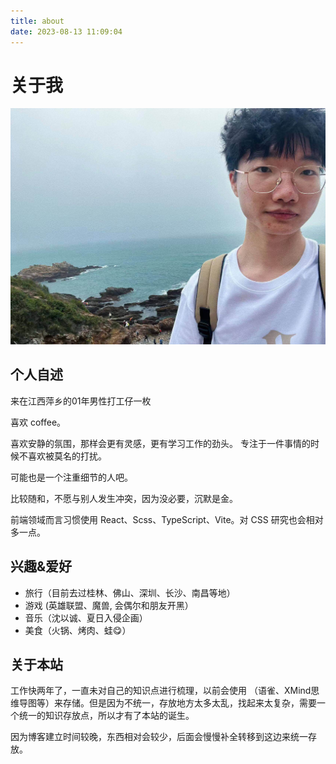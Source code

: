 ```yaml
---
title: about
date: 2023-08-13 11:09:04
---
```

# 关于我
![indexedDB](/assets/images/photos/天文台2.jpg)
## 个人自述

来在江西萍乡的01年男性打工仔一枚

喜欢 coffee。

喜欢安静的氛围，那样会更有灵感，更有学习工作的劲头。
专注于一件事情的时候不喜欢被莫名的打扰。

可能也是一个注重细节的人吧。

比较随和，不愿与别人发生冲突，因为没必要，沉默是金。

前端领域而言习惯使用 React、Scss、TypeScript、Vite。对 CSS 研究也会相对多一点。

## 兴趣&爱好

- 旅行（目前去过桂林、佛山、深圳、长沙、南昌等地）
- 游戏 (英雄联盟、魔兽, 会偶尔和朋友开黑）
- 音乐（沈以诚、夏日入侵企画）
- 美食（火锅、烤肉、蛙😋）
## 关于本站
工作快两年了，一直未对自己的知识点进行梳理，以前会使用 （语雀、XMind思维导图等）来存储。但是因为不统一，存放地方太多太乱，找起来太复杂，需要一个统一的知识存放点，所以才有了本站的诞生。

因为博客建立时间较晚，东西相对会较少，后面会慢慢补全转移到这边来统一存放。